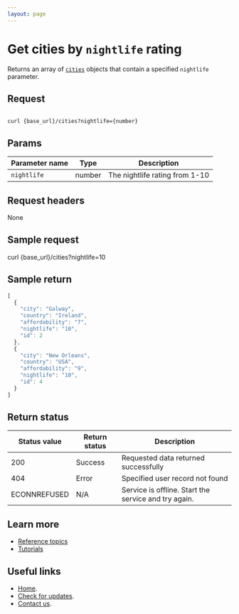 ```yaml
---
layout: page
---
```


# Get cities by `nightlife` rating

Returns an array of [`cities`](cities.md) objects that contain a specified `nightlife` parameter.

## Request

```shell

curl {base_url}/cities?nightlife={number}
```

## Params

| Parameter name | Type | Description |
| -------------- | ------ | ------------ |
| `nightlife` | number | The nightlife rating from 1-10 |

## Request headers

None

## Sample request

curl {base_url}/cities?nightlife=10

## Sample return

```js
[
  {
    "city": "Galway",
    "country": "Ireland",
    "affordability": "7",
    "nightlife": "10",
    "id": 2
  },
  {
    "city": "New Orleans",
    "country": "USA",
    "affordability": "9",
    "nightlife": "10",
    "id": 4
  }
]
```

## Return status

| Status value | Return status | Description |
| ------------- | ----------- | ----------- |
| 200 | Success | Requested data returned successfully |
| 404 | Error | Specified user record not found |
|  ECONNREFUSED | N/A | Service is offline. Start the service and try again. |

## Learn more

* [Reference topics](../referencetopics.md#reference-topics)
* [Tutorials](../referencetopics.md#tutorials)

## Useful links

* [Home](../index.md).
* [Check for updates](../Updates.md).
* [Contact us](mailto:where-to@example.com).
